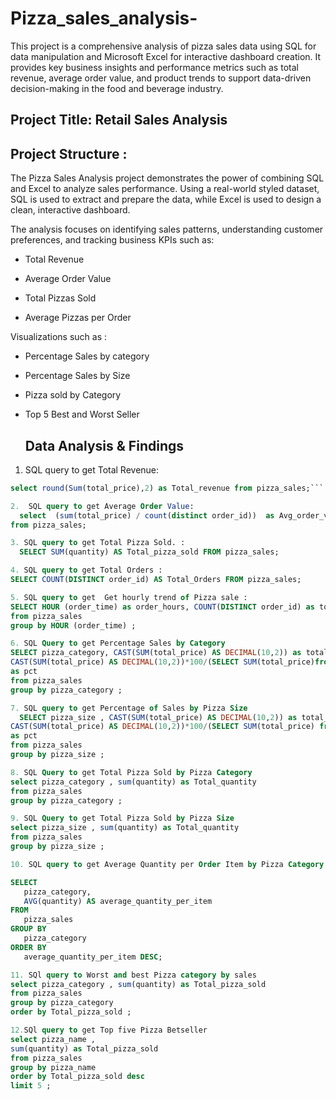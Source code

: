 # Pizza_sales_analysis-

This project is a comprehensive analysis of pizza sales data using SQL for data manipulation and Microsoft Excel for interactive dashboard creation. It provides key business insights and performance metrics such as total revenue, average order value, and product trends to support data-driven decision-making in the food and beverage industry.

## Project Title: Retail Sales Analysis  

## Project Structure : 
The Pizza Sales Analysis project demonstrates the power of combining SQL and Excel to analyze sales performance. Using a real-world styled dataset, SQL is used to extract and prepare the data, while Excel is used to design a clean, interactive dashboard.

The analysis focuses on identifying sales patterns, understanding customer preferences, and tracking business KPIs such as:

- Total Revenue

- Average Order Value

- Total Pizzas Sold

- Average Pizzas per Order

Visualizations such as :
- Percentage Sales by category
- Percentage Sales by Size
- Pizza sold by Category
- Top 5 Best and Worst Seller


  ## Data Analysis & Findings

1.  SQL query to get Total Revenue: 
 ```sql
select round(Sum(total_price),2) as Total_revenue from pizza_sales;```

2. 	SQL query to get Average Order Value: 
   select  (sum(total_price) / count(distinct order_id))  as Avg_order_value
from pizza_sales;

3. SQL query to get Total Pizza Sold. : 
   SELECT SUM(quantity) AS Total_pizza_sold FROM pizza_sales;

4. SQL query to get Total Orders : 
SELECT COUNT(DISTINCT order_id) AS Total_Orders FROM pizza_sales;

5. SQL query to get  Get hourly trend of Pizza sale : 
SELECT HOUR (order_time) as order_hours, COUNT(DISTINCT order_id) as total_orders
from pizza_sales
group by HOUR (order_time) ;

6. SQL Query to get Percentage Sales by Category
SELECT pizza_category, CAST(SUM(total_price) AS DECIMAL(10,2)) as total_revenue,
CAST(SUM(total_price) AS DECIMAL(10,2))*100/(SELECT SUM(total_price)from pizza_sales)
as pct 
from pizza_sales
group by pizza_category ;

7. SQL query to get Percentage of Sales by Pizza Size
   SELECT pizza_size , CAST(SUM(total_price) AS DECIMAL(10,2)) as total_revenue,  -- CAST(... AS DECIMAL(10,2)): This converts the sum (which might be an integer or a float) into a DECIMAL data type.
CAST(SUM(total_price) AS DECIMAL(10,2))*100/(SELECT SUM(total_price) from pizza_sales) 
as pct 
from pizza_sales
group by pizza_size ;

8. SQL Query to get Total Pizza Sold by Pizza Category
select pizza_category , sum(quantity) as Total_quantity 
from pizza_sales 
group by pizza_category ;

9. SQL Query to get Total Pizza Sold by Pizza Size 
 select pizza_size , sum(quantity) as Total_quantity 
 from pizza_sales 
 group by pizza_size ;

10. SQL query to get Average Quantity per Order Item by Pizza Category 

SELECT
    pizza_category,
    AVG(quantity) AS average_quantity_per_item
FROM
    pizza_sales
GROUP BY
    pizza_category
ORDER BY
    average_quantity_per_item DESC;

11. SQl query to Worst and best Pizza category by sales 
 select pizza_category , sum(quantity) as Total_pizza_sold 
 from pizza_sales 
 group by pizza_category 
 order by Total_pizza_sold ;

12.SQl query to get Top five Pizza Betseller
select pizza_name , 
 sum(quantity) as Total_pizza_sold 
 from pizza_sales 
 group by pizza_name 
 order by Total_pizza_sold desc
 limit 5 ; 



